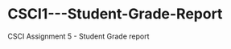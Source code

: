 CSCI1---Student-Grade-Report
============================

CSCI Assignment 5 - Student Grade report
